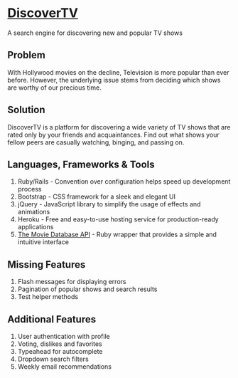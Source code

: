 # [DiscoverTV](https://discover-tv.herokuapp.com)

A search engine for discovering new and popular TV shows

## Problem
With Hollywood movies on the decline, Television is more popular than ever before. However, the underlying issue stems from deciding which shows are worthy of our precious time.

## Solution
DiscoverTV is a platform for discovering a wide variety of TV shows that are rated only by your friends and acquaintances. Find out what shows your fellow peers are casually watching, binging, and passing on.


## Languages, Frameworks & Tools
1. Ruby/Rails - Convention over configuration helps speed up development process
2. Bootstrap - CSS framework for a sleek and elegant UI
3. jQuery - JavaScript library to simplify the usage of effects and animations
4. Heroku - Free and easy-to-use hosting service for production-ready applications
5. [The Movie Database API](https://github.com/18Months/themoviedb-api) - Ruby wrapper that provides a simple and intuitive interface


## Missing Features
1. Flash messages for displaying errors
2. Pagination of popular shows and search results
3. Test helper methods


## Additional Features
1. User authentication with profile
2. Voting, dislikes and favorites
3. Typeahead for autocomplete
4. Dropdown search filters
5. Weekly email recommendations
